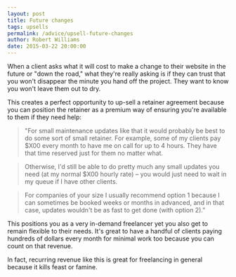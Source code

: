 ```yaml
---
layout: post
title: Future changes
tags: upsells
permalink: /advice/upsell-future-changes
author: Robert Williams
date: 2015-03-22 20:00:00
---
```


When a client asks what it will cost to make a change to their website in the future or "down the road," what they're really asking is if they can trust that you won't disappear the minute you hand off the project. They want to know you won't leave them out to dry.

This creates a perfect opportunity to up-sell a retainer agreement because you can position the retainer as a premium way of ensuring you're available to them if they need help:

> "For small maintenance updates like that it would probably be best to do some sort of small retainer. For example, some of my clients pay $X00 every month to have me on call for up to 4 hours. They have that time reserved just for them no matter what.

>Otherwise, I'd still be able to do pretty much any small updates you need (at my normal $X00 hourly rate) – you would just need to wait in my queue if I have other clients.

>For companies of your size I usually recommend option 1 because I can sometimes be booked weeks or months in advanced, and in that case, updates wouldn't be as fast to get done (with option 2)."

This positions you as a very in-demand freelancer yet you also get to remain flexible to their needs. It's great to have a handful of clients paying hundreds of dollars every month for minimal work too because you can count on that revenue. 

In fact, recurring revenue like this is great for freelancing in general because it kills feast or famine.